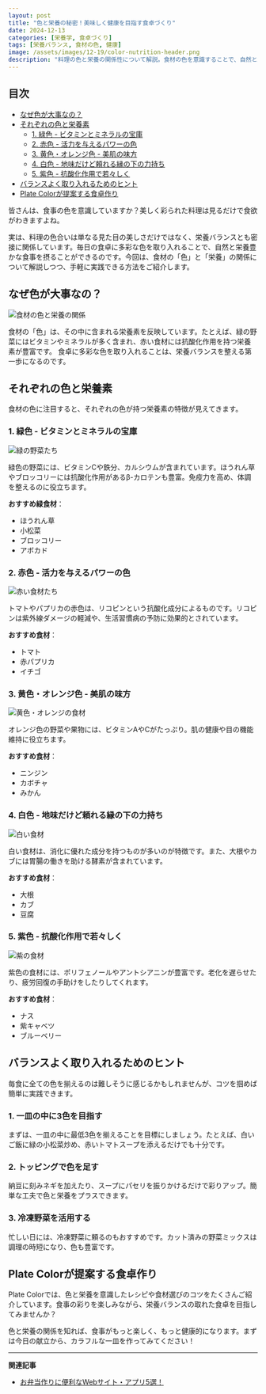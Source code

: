 ```yaml
---
layout: post
title: "色と栄養の秘密！美味しく健康を目指す食卓づくり"
date: 2024-12-13
categories: [栄養学, 食卓づくり]
tags: [栄養バランス, 食材の色, 健康]
image: /assets/images/12-19/color-nutrition-header.png
description: "料理の色と栄養の関係性について解説。食材の色を意識することで、自然と栄養バランスの良い食事を実現する方法をご紹介します。"
---
```


## 目次
- [なぜ色が大事なの？](#なぜ色が大事なの)
- [それぞれの色と栄養素](#それぞれの色と栄養素)
  - [1. 緑色 - ビタミンとミネラルの宝庫](#1-緑色---ビタミンとミネラルの宝庫)
  - [2. 赤色 - 活力を与えるパワーの色](#2-赤色---活力を与えるパワーの色)
  - [3. 黄色・オレンジ色 - 美肌の味方](#3-黄色オレンジ色---美肌の味方)
  - [4. 白色 - 地味だけど頼れる縁の下の力持ち](#4-白色---地味だけど頼れる縁の下の力持ち)
  - [5. 紫色 - 抗酸化作用で若々しく](#5-紫色---抗酸化作用で若々しく)
- [バランスよく取り入れるためのヒント](#バランスよく取り入れるためのヒント)
- [Plate Colorが提案する食卓作り](#plate-colorが提案する食卓作り)

皆さんは、食事の色を意識していますか？美しく彩られた料理は見るだけで食欲がわきますよね。

実は、料理の色合いは単なる見た目の美しさだけではなく、栄養バランスとも密接に関係しています。毎日の食卓に多彩な色を取り入れることで、自然と栄養豊かな食事を摂ることができるのです。今回は、食材の「色」と「栄養」の関係について解説しつつ、手軽に実践できる方法をご紹介します。

## なぜ色が大事なの？

![食材の色と栄養の関係](/assets/images/12-19/color-nutrition.png)

食材の「色」は、その中に含まれる栄養素を反映しています。たとえば、緑の野菜にはビタミンやミネラルが多く含まれ、赤い食材には抗酸化作用を持つ栄養素が豊富です。
食卓に多彩な色を取り入れることは、栄養バランスを整える第一歩になるのです。

## それぞれの色と栄養素

食材の色に注目すると、それぞれの色が持つ栄養素の特徴が見えてきます。

### 1. 緑色 - ビタミンとミネラルの宝庫

![緑の野菜たち](/assets/images/12-19/green-vegetables.png)

緑色の野菜には、ビタミンCや鉄分、カルシウムが含まれています。ほうれん草やブロッコリーには抗酸化作用があるβ-カロテンも豊富。免疫力を高め、体調を整えるのに役立ちます。

**おすすめ緑食材**：
- ほうれん草
- 小松菜
- ブロッコリー
- アボカド


### 2. 赤色 - 活力を与えるパワーの色

![赤い食材たち](/assets/images/12-19/red-foods.png)

トマトやパプリカの赤色は、リコピンという抗酸化成分によるものです。リコピンは紫外線ダメージの軽減や、生活習慣病の予防に効果的とされています。

**おすすめ食材**：
- トマト
- 赤パプリカ
- イチゴ

### 3. 黄色・オレンジ色 - 美肌の味方

![黄色・オレンジの食材](/assets/images/12-19/yellow-orange-foods.png)

オレンジ色の野菜や果物には、ビタミンAやCがたっぷり。肌の健康や目の機能維持に役立ちます。

**おすすめ食材**：
- ニンジン
- カボチャ
- みかん

### 4. 白色 - 地味だけど頼れる縁の下の力持ち

![白い食材](/assets/images/12-19/white-foods.png)

白い食材は、消化に優れた成分を持つものが多いのが特徴です。また、大根やカブには胃腸の働きを助ける酵素が含まれています。

**おすすめ食材**：
- 大根
- カブ
- 豆腐

### 5. 紫色 - 抗酸化作用で若々しく

![紫の食材](/assets/images/12-19/purple-foods.png)

紫色の食材には、ポリフェノールやアントシアニンが豊富です。老化を遅らせたり、疲労回復の手助けをしたりしてくれます。

**おすすめ食材**：
- ナス
- 紫キャベツ
- ブルーベリー

## バランスよく取り入れるためのヒント



毎食に全ての色を揃えるのは難しそうに感じるかもしれませんが、コツを掴めば簡単に実践できます。

### 1. 一皿の中に3色を目指す
まずは、一皿の中に最低3色を揃えることを目標にしましょう。たとえば、白いご飯に緑の小松菜炒め、赤いトマトスープを添えるだけでも十分です。

### 2. トッピングで色を足す
納豆に刻みネギを加えたり、スープにパセリを振りかけるだけで彩りアップ。簡単な工夫で色と栄養をプラスできます。

### 3. 冷凍野菜を活用する
忙しい日には、冷凍野菜に頼るのもおすすめです。カット済みの野菜ミックスは調理の時短になり、色も豊富です。

## Plate Colorが提案する食卓作り


Plate Colorでは、色と栄養を意識したレシピや食材選びのコツをたくさんご紹介しています。食事の彩りを楽しみながら、栄養バランスの取れた食卓を目指してみませんか？

色と栄養の関係を知れば、食事がもっと楽しく、もっと健康的になります。まずは今日の献立から、カラフルな一皿を作ってみてください！

---
**関連記事**
- [お弁当作りに便利なWebサイト・アプリ5選！](/blog/2024/12/09/bento-apps)